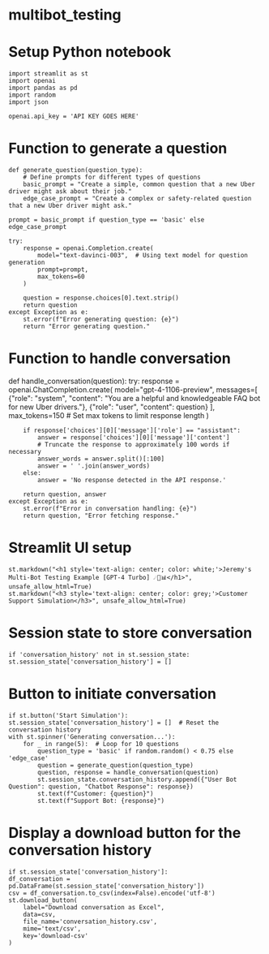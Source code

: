 # multibot_testing 

# Setup Python notebook


    import streamlit as st
    import openai
    import pandas as pd
    import random
    import json
    
    openai.api_key = 'API KEY GOES HERE' 


# Function to generate a question
    def generate_question(question_type):
        # Define prompts for different types of questions
        basic_prompt = "Create a simple, common question that a new Uber driver might ask about their job."
        edge_case_prompt = "Create a complex or safety-related question that a new Uber driver might ask."
    
    prompt = basic_prompt if question_type == 'basic' else edge_case_prompt
    
    try:
        response = openai.Completion.create(
            model="text-davinci-003",  # Using text model for question generation
            prompt=prompt,
            max_tokens=60
        )
        
        question = response.choices[0].text.strip()
        return question
    except Exception as e:
        st.error(f"Error generating question: {e}")
        return "Error generating question."

# Function to handle conversation
def handle_conversation(question):
    try:
        response = openai.ChatCompletion.create(
            model="gpt-4-1106-preview",
            messages=[
                {"role": "system", "content": "You are a helpful and knowledgeable FAQ bot for new Uber drivers."},
                {"role": "user", "content": question}
            ],
            max_tokens=150  # Set max tokens to limit response length
        )
        
        if response['choices'][0]['message']['role'] == "assistant":
            answer = response['choices'][0]['message']['content']
            # Truncate the response to approximately 100 words if necessary
            answer_words = answer.split()[:100]
            answer = ' '.join(answer_words)
        else:
            answer = 'No response detected in the API response.'

        return question, answer
    except Exception as e:
        st.error(f"Error in conversation handling: {e}")
        return question, "Error fetching response."

# Streamlit UI setup
    st.markdown("<h1 style='text-align: center; color: white;'>Jeremy's Multi-Bot Testing Example [GPT-4 Turbo] ☄️🤖📊</h1>", unsafe_allow_html=True)
    st.markdown("<h3 style='text-align: center; color: grey;'>Customer Support Simulation</h3>", unsafe_allow_html=True)

# Session state to store conversation
    if 'conversation_history' not in st.session_state:
    st.session_state['conversation_history'] = []

# Button to initiate conversation
    if st.button('Start Simulation'):
    st.session_state['conversation_history'] = []  # Reset the conversation history
    with st.spinner('Generating conversation...'):
        for _ in range(5):  # Loop for 10 questions
            question_type = 'basic' if random.random() < 0.75 else 'edge_case'
            question = generate_question(question_type)
            question, response = handle_conversation(question)
            st.session_state.conversation_history.append({"User Bot Question": question, "Chatbot Response": response})
            st.text(f"Customer: {question}")
            st.text(f"Support Bot: {response}")

# Display a download button for the conversation history
    if st.session_state['conversation_history']:
    df_conversation = pd.DataFrame(st.session_state['conversation_history'])
    csv = df_conversation.to_csv(index=False).encode('utf-8')
    st.download_button(
        label="Download conversation as Excel",
        data=csv,
        file_name='conversation_history.csv',
        mime='text/csv',
        key='download-csv'
    )
